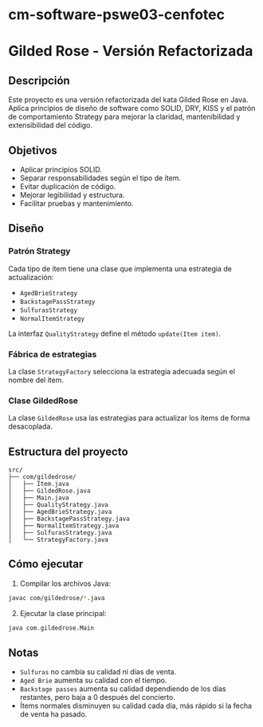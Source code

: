 # cm-software-pswe03-cenfotec


# Gilded Rose - Versión Refactorizada

## Descripción

Este proyecto es una versión refactorizada del kata Gilded Rose en Java. Aplica principios de diseño de software como SOLID, DRY, KISS y el patrón de comportamiento Strategy para mejorar la claridad, mantenibilidad y extensibilidad del código.

## Objetivos

- Aplicar principios SOLID.
- Separar responsabilidades según el tipo de ítem.
- Evitar duplicación de código.
- Mejorar legibilidad y estructura.
- Facilitar pruebas y mantenimiento.

## Diseño

### Patrón Strategy

Cada tipo de ítem tiene una clase que implementa una estrategia de actualización:

- `AgedBrieStrategy`
- `BackstagePassStrategy`
- `SulfurasStrategy`
- `NormalItemStrategy`

La interfaz `QualityStrategy` define el método `update(Item item)`.

### Fábrica de estrategias

La clase `StrategyFactory` selecciona la estrategia adecuada según el nombre del ítem.

### Clase GildedRose

La clase `GildedRose` usa las estrategias para actualizar los ítems de forma desacoplada.

## Estructura del proyecto

```
src/
├── com/gildedrose/
│   ├── Item.java
│   ├── GildedRose.java
│   ├── Main.java
│   ├── QualityStrategy.java
│   ├── AgedBrieStrategy.java
│   ├── BackstagePassStrategy.java
│   ├── NormalItemStrategy.java
│   ├── SulfurasStrategy.java
│   └── StrategyFactory.java
```

## Cómo ejecutar

1. Compilar los archivos Java:

```bash
javac com/gildedrose/*.java
```

2. Ejecutar la clase principal:

```bash
java com.gildedrose.Main
```

## Notas

- `Sulfuras` no cambia su calidad ni días de venta.
- `Aged Brie` aumenta su calidad con el tiempo.
- `Backstage passes` aumenta su calidad dependiendo de los días restantes, pero baja a 0 después del concierto.
- Ítems normales disminuyen su calidad cada día, más rápido si la fecha de venta ha pasado.
